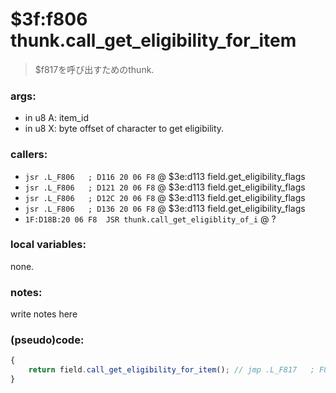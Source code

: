 ﻿
# $3f:f806 thunk.call_get_eligibility_for_item
> $f817を呼び出すためのthunk.

### args:
+	in u8 A: item_id
+	in u8 X: byte offset of character to get eligibility.

### callers:
+	`jsr .L_F806   ; D116 20 06 F8` @ $3e:d113 field.get_eligibility_flags
+	`jsr .L_F806   ; D121 20 06 F8` @ $3e:d113 field.get_eligibility_flags
+	`jsr .L_F806   ; D12C 20 06 F8` @ $3e:d113 field.get_eligibility_flags
+	`jsr .L_F806   ; D136 20 06 F8` @ $3e:d113 field.get_eligibility_flags
+	`1F:D18B:20 06 F8  JSR thunk.call_get_eligiblity_of_i` @ ?

### local variables:
none.

### notes:
write notes here

### (pseudo)code:
```js
{
	return field.call_get_eligibility_for_item(); // jmp .L_F817   ; F806 4C 17 F8
}
```

